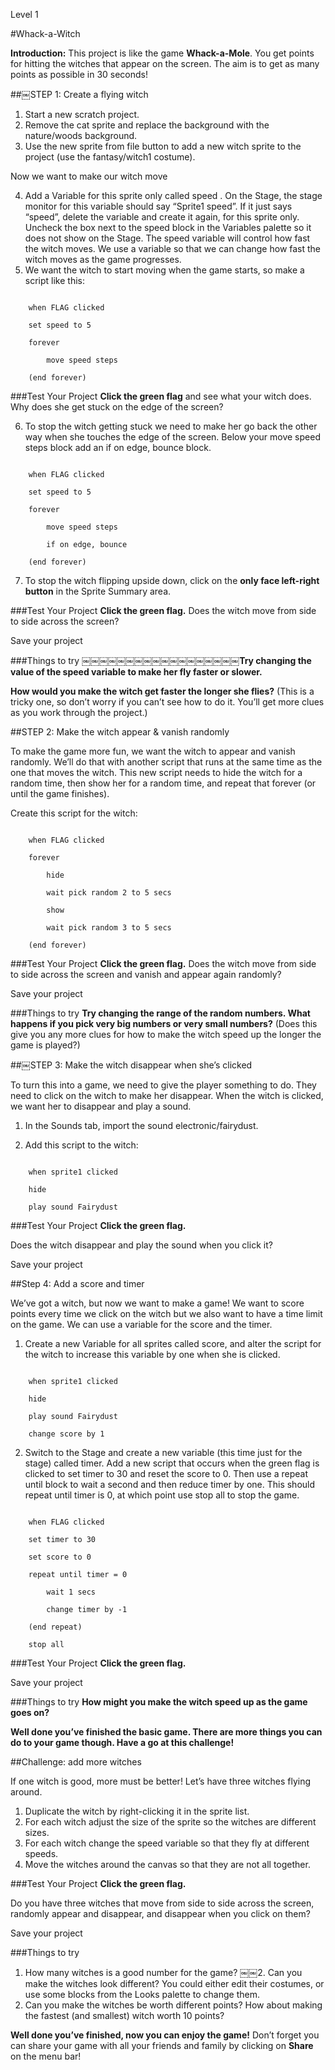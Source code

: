 Level 1

#Whack-a-Witch

__Introduction:__This project is like the game __Whack-a-Mole__. You get points for hitting the witches that appear on the screen. The aim is to get as many points as possible in 30 seconds!
##￼STEP 1: Create a flying witch
1. Start a new scratch project.2. Remove the cat sprite and replace the background with the nature/woodsbackground.3. Use the new sprite from file button to add a new witchsprite to the project (use the fantasy/witch1 costume). 
Now we want to make our witch move

4. Add a Variable for this sprite only called speed .On the Stage, the stage monitor for this variable should say “Sprite1 speed”.If it just says “speed”, delete the variable and create it again, for this sprite only. Uncheck the box next to the speed block in theVariables palette so it does not show on the Stage.The speed variable will control how fast the witch moves. We use a variable so that we can change how fast the witch moves as the game progresses.5. We want the witch to start moving when the game starts, so make a script like this:

```scratch
	when FLAG clicked
	set speed to 5
	forever
		move speed steps
	(end forever)
```		
###Test Your Project__Click the green flag__ and see what your witch does. Why does she get stuck on the edge of the screen?
6. To stop the witch getting stuck we need to make her go back the other way when she touches the edge of the screen. Below yourmove speed steps block add an if on edge, bounce block.
```scratch
	when FLAG clicked
	set speed to 5
	forever
		move speed steps
		if on edge, bounce
	(end forever)
```7. To stop the witch flipping upside down, click on the __only face left-right button__ in the Sprite Summary area.

###Test Your Project__Click the green flag.__ 
Does the witch move from side to side across the screen?

Save your project

###Things to try￼￼￼￼￼￼￼￼￼￼￼￼￼￼￼￼￼￼__Try changing the value of the speed variable to make her fly faster or slower.____How would you make the witch get faster the longer she flies?__
(This is a tricky one, so don’t worry if you can’t see how to do it. You’ll get more clues as you work through the project.)##STEP 2: Make the witch appear & vanish randomly
To make the game more fun, we want the witch to appear and vanish randomly. We’ll do that with another script that runs at the same time as the one that moves the witch. This new script needs to hide the witch for a random time, then show her for a random time, and repeat that forever (or until the game finishes).
Create this script for the witch:
```scratch
	when FLAG clicked
	forever
		hide
		wait pick random 2 to 5 secs
		show
		wait pick random 3 to 5 secs
	(end forever)
```
###Test Your Project__Click the green flag.__ 
Does the witch move from side to side across the screen and vanish and appear again randomly?

Save your project

###Things to try__Try changing the range of the random numbers. What happens if you pick very big numbers or very small numbers?__(Does this give you any more clues for how to make the witch speed up the longer the game is played?)##￼STEP 3: Make the witch disappear when she’s clicked
To turn this into a game, we need to give the player something to do. They need to click on the witch to make her disappear. When the witch is clicked, we want her to disappear and play a sound.
1. In the Sounds tab, import the sound electronic/fairydust. 
2. Add this script to the witch:
```scratch
	when sprite1 clicked
	hide
	play sound Fairydust
```
###Test Your Project__Click the green flag.__ 
Does the witch disappear and play the sound when you click it?
Save your project
##Step 4: Add a score and timer
We’ve got a witch, but now we want to make a game! We want to score points every time we click on the witch but we also want to have a time limit on the game. We can use a variable for the score and the timer.
1. Create a new Variable for all sprites called score, and alter the script for the witch to increase this variable by one when she is clicked.
```scratch
	when sprite1 clicked
	hide
	play sound Fairydust
	change score by 1
```2. Switch to the Stage and create a new variable (this time just for the stage) called timer. Add a new script that occurs when the green flag is clicked to set timer to 30 and reset the score to 0. Then use a repeat until block to wait a second and then reduce timer byone. This should repeat until timer is 0, at which point use stop all to stop the game.
```scratch
	when FLAG clicked
	set timer to 30
	set score to 0
	repeat until timer = 0
		wait 1 secs
		change timer by -1
	(end repeat)
	stop all
```
###Test Your Project__Click the green flag.__ 
Save your project

###Things to try__How might you make the witch speed up as the game goes on?__
__Well done you’ve finished the basic game. There are more things you can do to your game though. Have a go at this challenge!__
##Challenge: add more witches
If one witch is good, more must be better! Let’s have three witches flying around.1. Duplicate the witch by right-clicking it in the sprite list.2. For each witch adjust the size of the sprite so the witches are different sizes.3. For each witch change the speed variable so that they fly at different speeds.4. Move the witches around the canvas so that they are not all together.
###Test Your Project__Click the green flag.__ 
Do you have three witches that move from side to side across the screen, randomly appear and disappear, and disappear when you click on them?
Save your project
###Things to try1. How many witches is a good number for the game?￼￼2. Can you make the witches look different? You could either edit their costumes, or use some blocks from the Looks palette to change them.3. Can you make the witches be worth different points? How about making the fastest (and smallest) witch worth 10 points?
__Well done you’ve finished, now you can enjoy the game!__Don’t forget you can share your game with all your friends and family by clicking on __Share__ on the menu bar!